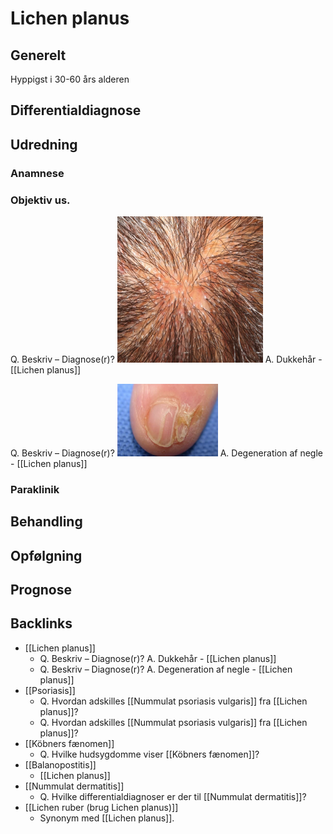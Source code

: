 # Lichen planus
## Generelt
Hyppigst i 30-60 års alderen

## Differentialdiagnose


## Udredning
### Anamnese

### Objektiv us.
Q. Beskriv – Diagnose(r)?
![](BearImages/DF7C43C7-3B99-46AE-BC45-80E0D0D84AC3-15159-0000335894826FF2/4904E8AC-D60F-46E9-BB6E-12DF41BC5EF6.png)
A. Dukkehår - [[Lichen planus]]

Q. Beskriv – Diagnose(r)?
![](BearImages/BB4E05F1-9693-47E4-A808-7CEB3B7D9475-15159-00003359FCA44A7B/CC3FDFBB-26C0-4E0E-954A-F6C575559DA3.png)
A. Degeneration af negle - [[Lichen planus]]

### Paraklinik

## Behandling


## Opfølgning


## Prognose

<!-- #anki/deck/Medicine #anki/tag/med/Derma -->

## Backlinks
* [[Lichen planus]]
	* Q. Beskriv – Diagnose(r)?
A. Dukkehår - [[Lichen planus]]
	* Q. Beskriv – Diagnose(r)?
A. Degeneration af negle - [[Lichen planus]]
* [[Psoriasis]]
	* Q. Hvordan adskilles [[Nummulat psoriasis vulgaris]] fra [[Lichen planus]]?
	* Q. Hvordan adskilles [[Nummulat psoriasis vulgaris]] fra [[Lichen planus]]?
* [[Köbners fænomen]]
	* Q. Hvilke hudsygdomme viser [[Köbners fænomen]]?
* [[Balanopostitis]]
	* [[Lichen planus]]
* [[Nummulat dermatitis]]
	* Q. Hvilke differentialdiagnoser er der til [[Nummulat dermatitis]]?
* [[Lichen ruber (brug Lichen planus)]]
	* Synonym med [[Lichen planus]].

<!-- {BearID:A6EC3AD4-BF5C-4404-8E9E-E62CE58CF0D9-959-000007922C628A70} -->
